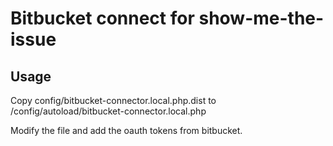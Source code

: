 # Bitbucket connect for show-me-the-issue
## Usage
Copy config/bitbucket-connector.local.php.dist to /config/autoload/bitbucket-connector.local.php

Modify the file and add the oauth tokens from bitbucket.
